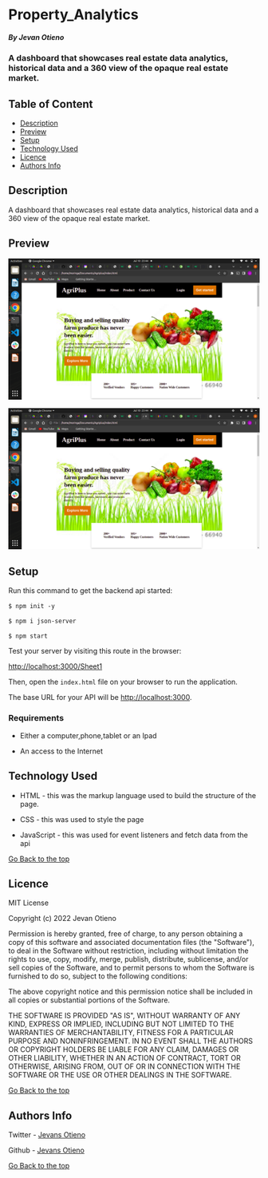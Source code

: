 # Property_Analytics

##### By Jevan Otieno 
### A dashboard that showcases real estate data analytics, historical data and a 360 view of the opaque real estate market.

## Table of Content

+ [Description](#description)
+ [Preview](#preview)
+ [Setup](#access)
+ [Technology Used](#technology-used)
+ [Licence](#licence)
+ [Authors Info](#author-Info)

## Description
<p>A dashboard that showcases real estate data analytics, historical data and a 360 view of the opaque real estate market.</p>

## Preview
![Landing page](https://github.com/G-vans/Agri_Plus_wk2/blob/main/photos/Screenshot%20.png)


![Dashboard page](https://github.com/G-vans/Agri_Plus_wk2/blob/main/photos/Screenshot%20.png)

## Setup

Run this command to get the backend api started:

```console
$ npm init -y
```

```console
$ npm i json-server
```

```console
$ npm start
```

Test your server by visiting this route in the browser:

[http://localhost:3000/Sheet1](http://localhost:3000/Sheet1)

Then, open the `index.html` file on your browser to run the application.

The base URL for your API will be
[http://localhost:3000](http://localhost:3000).

### Requirements

* Either a computer,phone,tablet or an Ipad

* An access to the Internet

## Technology Used
* HTML - this was the markup language used to build the structure of the page.

* CSS - this was used to style the page 

* JavaScript - this was used for event listeners and fetch data from the api

[Go Back to the top](#Property_Analytics)

## Licence

MIT License

Copyright (c) 2022 Jevan Otieno

Permission is hereby granted, free of charge, to any person obtaining a copy
of this software and associated documentation files (the "Software"), to deal
in the Software without restriction, including without limitation the rights
to use, copy, modify, merge, publish, distribute, sublicense, and/or sell
copies of the Software, and to permit persons to whom the Software is
furnished to do so, subject to the following conditions:

The above copyright notice and this permission notice shall be included in all
copies or substantial portions of the Software.

THE SOFTWARE IS PROVIDED "AS IS", WITHOUT WARRANTY OF ANY KIND, EXPRESS OR
IMPLIED, INCLUDING BUT NOT LIMITED TO THE WARRANTIES OF MERCHANTABILITY,
FITNESS FOR A PARTICULAR PURPOSE AND NONINFRINGEMENT. IN NO EVENT SHALL THE
AUTHORS OR COPYRIGHT HOLDERS BE LIABLE FOR ANY CLAIM, DAMAGES OR OTHER
LIABILITY, WHETHER IN AN ACTION OF CONTRACT, TORT OR OTHERWISE, ARISING FROM,
OUT OF OR IN CONNECTION WITH THE SOFTWARE OR THE USE OR OTHER DEALINGS IN THE
SOFTWARE.

[Go Back to the top](#Property_Analytics)

## Authors Info
Twitter - [Jevans Otieno](https://twitter.com/Oya_ni_gee)

Github - [Jevans Otieno](https://github.com/G-vans)

[Go Back to the top](#Property_Analytics)
